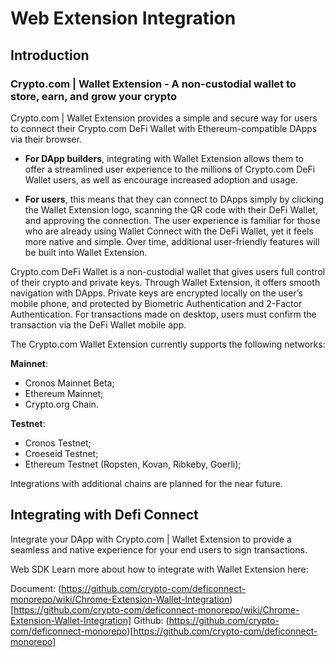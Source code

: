 # Web Extension Integration

## Introduction


### Crypto.com | Wallet Extension - A non-custodial wallet to store, earn, and grow your crypto

Crypto.com | Wallet Extension provides a simple and secure way for users to connect their Crypto.com DeFi Wallet with Ethereum-compatible DApps via their browser.

- **For DApp builders**, integrating with Wallet Extension allows them to offer a streamlined user experience to the millions of Crypto.com DeFi Wallet users, as well as encourage increased adoption and usage.

- **For users**, this means that they can connect to DApps simply by clicking the Wallet Extension logo, scanning the QR code with their DeFi Wallet, and approving the connection. The user experience is familiar for those who are already using Wallet Connect with the DeFi Wallet, yet it feels more native and simple. Over time, additional user-friendly features will be built into Wallet Extension.

Crypto.com DeFi Wallet is a non-custodial wallet that gives users full control of their crypto and private keys. Through Wallet Extension, it offers smooth navigation with DApps. Private keys are encrypted locally on the user’s mobile phone, and protected by Biometric Authentication and 2-Factor Authentication. For transactions made on desktop, users must confirm the transaction via the DeFi Wallet mobile app.

The Crypto.com Wallet Extension currently supports the following networks:

**Mainnet**:

- Cronos Mainnet Beta;
- Ethereum Mainnet;
- Crypto.org Chain.

**Testnet**:

- Cronos Testnet;
- Croeseid Testnet;
- Ethereum Testnet (Ropsten, Kovan, Ribkeby, Goerli);

Integrations with additional chains are planned for the near future.

## Integrating with Defi Connect

Integrate your DApp with Crypto.com | Wallet Extension to provide a seamless and native experience for your end users to sign transactions.

Web SDK
Learn more about how to integrate with Wallet Extension here:

Document: (https://github.com/crypto-com/deficonnect-monorepo/wiki/Chrome-Extension-Wallet-Integration)[https://github.com/crypto-com/deficonnect-monorepo/wiki/Chrome-Extension-Wallet-Integration]
Github: (https://github.com/crypto-com/deficonnect-monorepo)[https://github.com/crypto-com/deficonnect-monorepo]